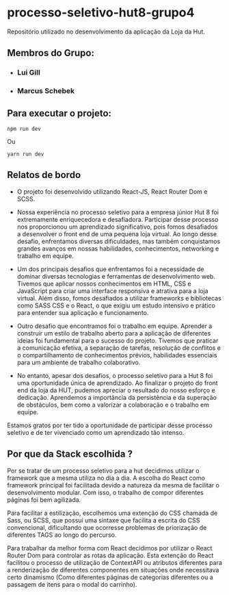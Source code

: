 # processo-seletivo-hut8-grupo4
Repositório utilizado no desenvolvimento da aplicação da Loja da Hut.
## Membros do Grupo:
  - ### Lui Gill
  - ### Marcus Schebek

## Para executar o projeto:

  ```
  npm run dev
  ```
  Ou
  ```
  yarn run dev
  ```

## Relatos de bordo

- O projeto foi desenvolvido utilizando React-JS, React Router Dom e SCSS.

- Nossa experiência no processo seletivo para a empresa júnior Hut 8 foi extremamente enriquecedora e desafiadora. Participar desse processo nos proporcionou um aprendizado significativo, pois fomos desafiados a desenvolver o front end de uma pequena loja virtual. Ao longo desse desafio, enfrentamos diversas dificuldades, mas também conquistamos grandes avanços em nossas habilidades, conhecimentos, networking e trabalho em equipe.

- Um dos principais desafios que enfrentamos foi a necessidade de dominar diversas tecnologias e ferramentas de desenvolvimento web. Tivemos que aplicar nossos conhecimentos em HTML, CSS e JavaScript para criar uma interface responsiva e atrativa para a loja virtual. Além disso, fomos desafiados a utilizar frameworks e bibliotecas como SASS CSS e o React, o que exigiu um estudo intensivo e prático para entender sua aplicação e funcionamento.

- Outro desafio que encontramos foi o trabalho em equipe. Aprender a construir um estilo de trabalho aberto para a aplicação de diferentes ideias foi fundamental para o sucesso do projeto. Tivemos que praticar a comunicação efetiva, a separação de tarefas, resolução de conflitos e o compartilhamento de conhecimentos prévios, habilidades essenciais para um ambiente de trabalho colaborativo.


- No entanto, apesar dos desafios, o processo seletivo para a Hut 8 foi uma oportunidade única de aprendizado. Ao finalizar o projeto do front end da loja da HUT, pudemos apreciar o resultado do nosso esforço e dedicação. Aprendemos a importância da persistência e da superação de obstáculos, bem como a valorizar a colaboração e o trabalho em equipe.


Estamos gratos por ter tido a oportunidade de participar desse processo seletivo e de ter vivenciado como um aprendizado tão intenso. 


## Por que da Stack escolhida ?

Por se tratar de um processo seletivo para a hut decidimos utilizar o framework que a mesma utiliza no dia a dia. A escolha do React como framework príncipal foi facilitada devido a natureza da mesma de facilitar o desenvolvimento modular. Com isso, o trabalho de compor diferentes páginas foi bem agilizada. 

Para facilitar a estilização, escolhemos uma extenção do CSS chamada de Sass, ou SCSS, que possuí uma sintaxe que facilita a escrita do CSS convencional, dificultando que ocorresse problemas de priorização de diferentes TAGS ao longo do percurso.

Para trabalhar da melhor forma com React decidimos por utilizar o React Router Dom para controlar as rotas da aplicação. Esta extenção do React facilitou o processo de utilização de ContextAPI ou atributos diferentes para a renderização de diferentes componentes em situações onde necessitava certo dinamismo (Como diferentes páginas de categorias diferentes ou a passagem de itens para o modal do carrinho).
